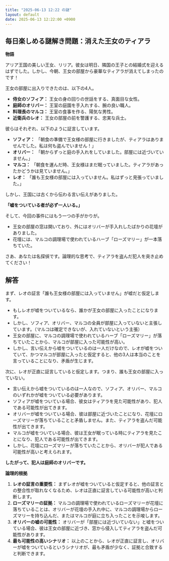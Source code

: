 ```yaml
---
title: "2025-06-13 12:22 の謎"
layout: default
date: 2025-06-13 12:22:00 +0900
---
```

## 毎日楽しめる謎解き問題：消えた王女のティアラ

**物語**

アリア王国の美しい王女、リリア。彼女は明日、隣国の王子との結婚式を迎えるはずでした。しかし、今朝、王女の部屋から豪華なティアラが消えてしまったのです！

王女の部屋に出入りできたのは、以下の4人。

*   **侍女のソフィア：** 王女の身の回りの世話をする、真面目な女性。
*   **庭師のオリバー：** 王室の庭園を手入れする、腕の良い職人。
*   **料理長のマルコ：** 王室の食事を作る、陽気な男性。
*   **近衛兵のレオ：** 王女の部屋の前を警護する、忠実な兵士。

彼らはそれぞれ、以下のように証言しています。

*   **ソフィア：** 「朝食の準備で王女様の部屋に行きましたが、ティアラはありませんでした。私は何も盗んでいません！」
*   **オリバー：** 「朝からずっと庭の手入れをしていました。部屋には近づいていません。」
*   **マルコ：** 「朝食を運んだ時、王女様はまだ眠っていました。ティアラがあったかどうかは見ていません。」
*   **レオ：** 「誰も王女様の部屋には入っていません。私はずっと見張っていました。」

しかし、王国には古くから伝わる言い伝えがありました。

**「嘘をついている者が必ず一人いる。」**

そして、今回の事件にはもう一つの手がかりが。

*   王女の部屋の窓は開いており、外にはオリバーが手入れしたばかりの花壇がありました。
*   花壇には、マルコの調理場で使われているハーブ「ローズマリー」が一本落ちていた。

さあ、あなたは名探偵です。論理的な思考で、ティアラを盗んだ犯人を突き止めてください！

## 解答

まず、レオの証言「誰も王女様の部屋には入っていません」が嘘だと仮定します。

*   もしレオが嘘をついているなら、誰かが王女の部屋に入ったことになります。
*   しかし、ソフィア、オリバー、マルコの全員が部屋に入っていないと主張しています。（マルコは確定できないが、入れていないという主張）
*   王女の部屋に、マルコの調理場で使われているハーブ「ローズマリー」が落ちていたことから、マルコが部屋に入った可能性が高い。
*   しかし、言い伝えから嘘をついているのは一人だけなので、レオが嘘をついていて、かつマルコが部屋に入ったと仮定すると、他の3人は本当のことを言っていることになり、矛盾が生じます。

次に、レオが正直に証言していると仮定します。つまり、誰も王女の部屋に入っていない。

*   言い伝えから嘘をついているのは一人なので、ソフィア、オリバー、マルコのいずれかが嘘をついている必要があります。
*   ソフィアが嘘をついている場合、彼女はティアラを見た可能性があり、犯人である可能性が出てきます。
*   オリバーが嘘をついている場合、彼は部屋に近づいたことになり、花壇にローズマリーが落ちていることと矛盾しません。また、ティアラを盗んだ可能性が出てきます。
*   マルコが嘘をついている場合、彼は王女が眠っている時にティアラを見たことになり、犯人である可能性が出てきます。
*   しかし、花壇にローズマリーが落ちていたことから、オリバーが犯人である可能性が高いと考えられます。

**したがって、犯人は庭師のオリバーです。**

**論理的根拠**

1.  **レオの証言の重要性：** まずレオが嘘をついていると仮定すると、他の証言との整合性が取れなくなるため、レオは正直に証言している可能性が高いと判断します。
2.  **ローズマリーの証拠：** マルコの調理場で使われているローズマリーが花壇に落ちていることは、オリバーが花壇の手入れ中に、マルコの調理場からローズマリーを持ち込んだ、またはマルコが庭に立ち入ったことを示唆します。
3.  **オリバーの嘘の可能性：** オリバーが「部屋には近づいていない」と嘘をついている場合、彼は王女の部屋に近づき、窓から侵入してティアラを盗んだ可能性があります。
4.  **最も可能性の高いシナリオ：** 以上のことから、レオが正直に証言し、オリバーが嘘をついているというシナリオが、最も矛盾が少なく、証拠と合致すると判断できます。
